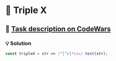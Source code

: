 # 📝 Triple X

## 🔗 [Task description on CodeWars](https://www.codewars.com/kata/568dc69683322417eb00002c)

### 💡 Solution

```javascript
const tripleX = str => /^[^x]*xxx/.test(str);
```
